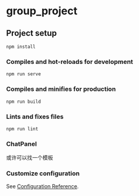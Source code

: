 # group_project

## Project setup
```
npm install
```

### Compiles and hot-reloads for development
```
npm run serve
```

### Compiles and minifies for production
```
npm run build
```

### Lints and fixes files
```
npm run lint
```

### ChatPanel
或许可以找一个模板


### Customize configuration
See [Configuration Reference](https://cli.vuejs.org/config/).
